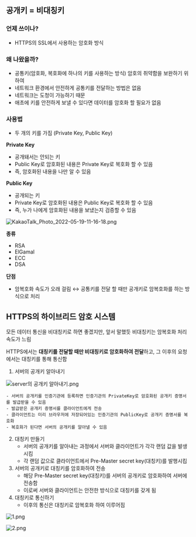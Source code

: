 ## 공개키 = 비대칭키

### 언제 쓰이나?

- HTTPS의 SSL에서 사용하는 암호화 방식

### 왜 나왔을까?

- 공통키(암호화, 복호화에 하나의 키를 사용하는 방식) 암호의 취약함을 보완하기 위하여
- 네트워크 환경에서 안전하게 공통키를 전달하는 방법은 없음
- 네트워크는 도청이 가능하기 때문
- 애초에 키를 안전하게 보낼 수 있다면 데이터를 암호화 할 필요가 없음

### 사용법

- 두 개의 키를 가짐 (Private Key, Public Key)

**Private Key**

- 공개돼서는 안되는 키
- Public Key로 암호화된 내용은 Private Key로 복호화 할 수 있음
- 즉, 암호화된 내용을 나만 알 수 있음

**Public Key**

- 공개되는 키
- Private Key로 암호화된 내용은 Public Key로 복호화 할 수 있음
- 즉, 누가 나에게 암호화된 내용을 보냈는지 검증할 수 있음

![KakaoTalk_Photo_2022-05-19-11-16-18.png](https://s3-us-west-2.amazonaws.com/secure.notion-static.com/a57b4f07-4405-4c0c-abf2-13df394d8d16/KakaoTalk_Photo_2022-05-19-11-16-18.png)

**종류**

- RSA
- ElGamal
- ECC
- DSA

**단점**

- 암복호화 속도가 오래 걸림 ↔ 공통키를 전달 할 때만 공개키로 암복호화를 하는 방식으로 처리

## HTTPS의 하이브리드 암호 시스템

모든 데이터 통신을 비대칭키로 하면 좋겠지만, 앞서 말했듯 비대칭키는 암복호화 처리 속도가 느림

HTTPS에서는 **대칭키를 전달할 때만 비대칭키로 암호화하여 전달**하고, 그 이후의 요청에서는 대칭키를 통해 통신함

1. 서버의 공개키 알아내기
    
![server의 공개키 알아내기.png](https://s3-us-west-2.amazonaws.com/secure.notion-static.com/a934c726-c579-421b-8a0b-e21e22984870/server의_공개키_알아내기.png)
    
    - 서버의 공개키를 인증기관에 등록하면 인증기관의 PrivateKey로 암호화된 공개키 증명서를 발급받을 수 있음
    - 발급받은 공개키 증명서를 클라이언트에게 전송
    - 클라이언트는 미리 브라우저에 저장되어있는 인증기관의 PublicKey로 공개키 증명서를 복호화
    - 복호화가 된다면 서버의 공개키를 알아낼 수 있음
2. 대칭키 만들기
    - 서버의 공개키를 알아내는 과정에서 서버와 클라이언트가 각각 랜덤 값을 발생시킴
    - 각 랜덤 값으로 클라이언트에서 Pre-Master secret key(대칭키)를 발행시킴
3. 서버의 공개키로 대칭키를 암호화하여 전송
    - 해당 Pre-Master secret key(대칭키)를 서버의 공개키로 암호화하여 서버에 전송함
    - 이로써 서버와 클라이언트는 안전한 방식으로 대칭키를 갖게 됨
4. 대칭키로 통신하기
    - 이후의 통신은 대칭키로 암복호화 하여 이루어짐

![1.png](https://s3-us-west-2.amazonaws.com/secure.notion-static.com/47bf387c-7ac4-4abb-961b-43d25fe36639/1.png)

![2.png](https://s3-us-west-2.amazonaws.com/secure.notion-static.com/e4ba15cd-4b6a-4051-a4e6-4a95a3a6a613/2.png)
